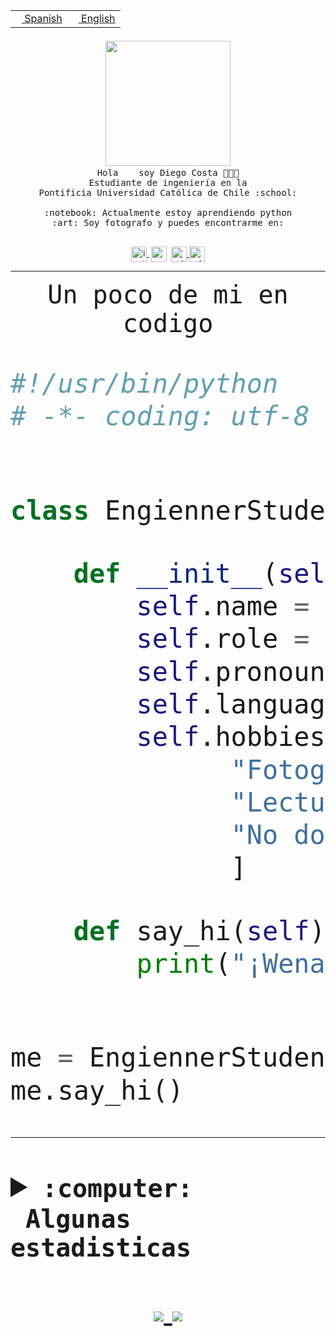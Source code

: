 <table border="0"  align="right">
 <tr><td><a href="README.md"><img src="https://upload.wikimedia.org/wikipedia/commons/thumb/8/89/Bandera_de_Espa%C3%B1a.svg/1200px-Bandera_de_Espa%C3%B1a.svg.png" height="10"> Spanish</a></td>
 <td><a href="README.en.md"><img src="https://upload.wikimedia.org/wikipedia/commons/a/a4/Flag_of_the_United_States.svg" height="10"> English</a></td></tr>
</table><br><br><br>


<p align="center">
  <img src="https://github.com/diegocostares/diegocostares/blob/main/Images/aaa2.gif?raw=true" width="200px">
  <br><samp>
    Hola <img src="https://media.giphy.com/media/hvRJCLFzcasrR4ia7z/giphy.gif" width="16px"> soy Diego Costa 👨🏻‍💻<br>
    Estudiante de ingeniería en la <br>
    Pontificia Universidad Católica de Chile :school:<br>
  <br>
    :notebook: Actualmente estoy aprendiendo python <br>
    :art: Soy fotografo y puedes encontrarme en: <br>
  <br></samp>
  
</p>

<p align="center">
   <a href="https://instagram.com/diegocosta_no" target="blank">
    <img 
    align="center" src="https://cdn.jsdelivr.net/npm/simple-icons@3.0.1/icons/instagram.svg" alt="instagram" height="25px" width="25px" />
  </a>
  <a style="border: 3px solid; color: white;"href="https://t.me/diegocosta_no" target="blank">
  <img
  align="center" alt="Telegram" width="25px" src="https://icons-for-free.com/iconfiles/png/512/Telegram-1324888767380505522.png" />
</a>
<a href="https://api.whatsapp.com/send?phone=56971897835&text=Hola!" target="blank">
  <img
  align="center" alt="wtsp" width="25px" src="https://img.icons8.com/pastel-glyph/2x/whatsapp--v2.png" />
</a>
<a href="https://www.linkedin.com/in/diego-costa-786249213/" target="blank">
  <img
  align="center" alt="wtsp" width="25px" src="https://img.icons8.com/metro/452/linkedin.png" />
</a>

  </a>
</p>

---


<p align="center"><font size="25"><samp>Un poco de mi en codigo</samp></front></p>


```python
#!/usr/bin/python
# -*- coding: utf-8 -*-


class EngiennerStudent:

    def __init__(self):
        self.name = "Diego Costa"
        self.role = "Estudiante"
        self.pronouns = "he/him"
        self.language_spoken = ["es_CL", "en_US"]
        self.hobbies = [
              "Fotografia",
              "Lectura",
              "No dormir",
              ]

    def say_hi(self):
        print("¡Wena mundo!")


me = EngiennerStudent()
me.say_hi()
```
---
<details>
  <summary><b><samp>:computer: &nbsp;Algunas estadisticas</samp></b></summary>
  <br/></p>

<!--START_SECTION:waka-->
**Soy nocturno 🦉** 

```text
🌞 Mañana     5 commits      ░░░░░░░░░░░░░░░░░░░░░░░░░   2.07% 
🌆 Día        99 commits     ██████████░░░░░░░░░░░░░░░   40.91% 
🌃 Tarde      59 commits     ██████░░░░░░░░░░░░░░░░░░░   24.38% 
🌙 Noche      79 commits     ████████░░░░░░░░░░░░░░░░░   32.64%

```
📅 **Soy más productivo los Miércoles** 

```text
Lunes        21 commits     ██░░░░░░░░░░░░░░░░░░░░░░░   8.68% 
Martes       24 commits     ██░░░░░░░░░░░░░░░░░░░░░░░   9.92% 
Miércoles    86 commits     █████████░░░░░░░░░░░░░░░░   35.54% 
Jueves       23 commits     ██░░░░░░░░░░░░░░░░░░░░░░░   9.5% 
Viernes      9 commits      █░░░░░░░░░░░░░░░░░░░░░░░░   3.72% 
Sábado       31 commits     ███░░░░░░░░░░░░░░░░░░░░░░   12.81% 
Domingo      48 commits     █████░░░░░░░░░░░░░░░░░░░░   19.83%

```


📊 **Esta semana me dediqué a** 

```text
🐱‍💻 Proyectos: 
T1                       25 hrs 55 mins      ███████████████████░░░░░░   77.85% 
T1-e                     2 hrs 51 mins       ██░░░░░░░░░░░░░░░░░░░░░░░   8.57% 
gurobi                   2 hrs 23 mins       █░░░░░░░░░░░░░░░░░░░░░░░░   7.18% 
Unknown Project          1 hr 19 mins        █░░░░░░░░░░░░░░░░░░░░░░░░   3.98% 
PautaT0-2022-1-main      23 mins             ░░░░░░░░░░░░░░░░░░░░░░░░░   1.19%

```


 Last Updated on 03/05/2022 04:39:47 UTC
<!--END_SECTION:waka-->
  
  

 <p align="center"> <img src="https://github-readme-stats.vercel.app/api?username=diegocostares&show_icons=true&theme=ayu-mirage" alt="abhisheknaiidu" /></p>
 
</details>

<p align=center>
  <a href="https://github.com/diegocostares">
    <img src="https://badges.pufler.dev/visits/diegocostares/diegocostares?style=flat-square&color=black&logo=github">
  </a>
  <a href="https://github.com/diegocostares?tab=repositories">
    <img src="https://badges.pufler.dev/repos/diegocostares?style=flat-square&color=black&logo=github">
  </a>
</p>
